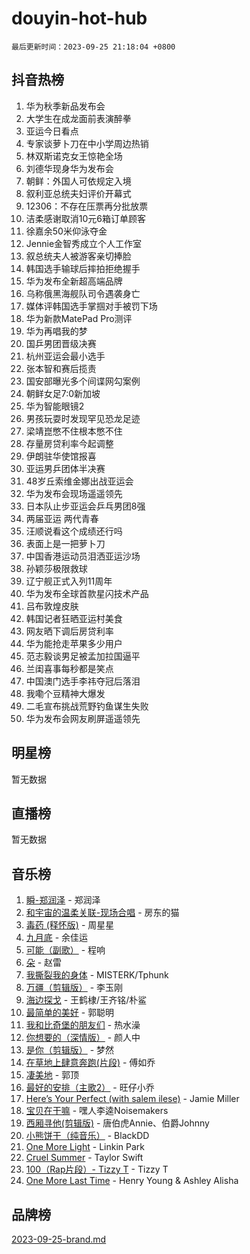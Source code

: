 # douyin-hot-hub

`最后更新时间：2023-09-25 21:18:04 +0800`

## 抖音热榜

1. 华为秋季新品发布会
1. 大学生在成龙面前表演醉拳
1. 亚运今日看点
1. 专家谈萝卜刀在中小学周边热销
1. 林双斯诺克女王惊艳全场
1. 刘德华现身华为发布会
1. 朝鲜：外国人可依规定入境
1. 叙利亚总统夫妇评价开幕式
1. 12306：不存在压票再分批放票
1. 洁柔感谢取消10元6箱订单顾客
1. 徐嘉余50米仰泳夺金
1. Jennie金智秀成立个人工作室
1. 叙总统夫人被游客亲切捧脸
1. 韩国选手输球后摔拍拒绝握手
1. 华为发布全新超高端品牌
1. 乌称俄黑海舰队司令遇袭身亡
1. 媒体评韩国选手掌掴对手被罚下场
1. 华为新款MatePad Pro测评
1. 华为再唱我的梦
1. 国乒男团晋级决赛
1. 杭州亚运会最小选手
1. 张本智和赛后揽责
1. 国安部曝光多个间谍网勾案例
1. 朝鲜女足7:0新加坡
1. 华为智能眼镜2
1. 男孩玩耍时发现罕见恐龙足迹
1. 梁靖崑憋不住根本憋不住
1. 存量房贷利率今起调整
1. 伊朗驻华使馆报喜
1. 亚运男乒团体半决赛
1. 48岁丘索维金娜出战亚运会
1. 华为发布会现场遥遥领先
1. 日本队止步亚运会乒乓男团8强
1. 两届亚运 两代青春
1. 汪顺说看这个成绩还行吗
1. 表面上是一把萝卜刀
1. 中国香港运动员泪洒亚运沙场
1. 孙颖莎极限救球
1. 辽宁舰正式入列11周年
1. 华为发布全球首款星闪技术产品
1. 吕布敦煌皮肤
1. 韩国记者狂晒亚运村美食
1. 网友晒下调后房贷利率
1. 华为能抢走苹果多少用户
1. 范志毅谈男足被孟加拉国逼平
1. 兰闺喜事每秒都是笑点
1. 中国澳门选手李祎夺冠后落泪
1. 我嘞个豆精神大爆发
1. 二毛宣布挑战荒野钓鱼谋生失败
1. 华为发布会网友刷屏遥遥领先

## 明星榜

暂无数据

## 直播榜

暂无数据

## 音乐榜

1. [瞬-郑润泽](https://sf6-cdn-tos.douyinstatic.com/obj/tos-cn-ve-2774/oYXHIohzvbNAzBhHgyksWpRM4bfkDsBdBDAynw) - 郑润泽
1. [和宇宙的温柔关联-现场合唱](https://sf6-cdn-tos.douyinstatic.com/obj/tos-cn-ve-2774/o0hONGDYQBgk0e5bqDeQOonVmncA6tC2nBwZLT) - 房东的猫
1. [毒药 (释怀版)](https://sf3-cdn-tos.douyinstatic.com/obj/tos-cn-ve-2774/oYILMEAzspdZBIzy4frJNB8ZHPHWAhiwowd4Ad) - 周星星
1. [九月底](https://sf6-cdn-tos.douyinstatic.com/obj/tos-cn-ve-2774/oMfewG4PDTFhF8iz3OGQ7ABH5i6fCgnMaoCbzZ) - 余佳运
1. [可能（副歌）](https://sf6-cdn-tos.douyinstatic.com/obj/tos-cn-ve-2774/cde1731888894259b333569393c2fb51) - 程响
1. [朵](https://sf3-cdn-tos.douyinstatic.com/obj/tos-cn-ve-2774/932f5bdfcd7c47b880525e92ab8a4999) - 赵雷
1. [我撕裂我的身体](https://sf3-cdn-tos.douyinstatic.com/obj/tos-cn-ve-2774/o0cWZzf7vIzpjLQBHPXwtFhMxYUvsP8AoC8EgA) - MISTERK/Tphunk
1. [万疆（剪辑版）](https://sf6-cdn-tos.douyinstatic.com/obj/tos-cn-ve-2774/ooG7oVgFlDTelKCjCsTTobQvbdtj1BBQXnfZd8) - 李玉刚
1. [海边探戈](https://sf6-cdn-tos.douyinstatic.com/obj/tos-cn-ve-2774/os9gE0VQCGqt6VQkZDyBBYvfSDY0QFe3vVmubn) - 王鹤棣/王齐铭/朴鲨
1. [最简单的美好](https://sf3-cdn-tos.douyinstatic.com/obj/tos-cn-ve-2774/a3623594908d4f208709c19c9584f981) - 郭聪明
1. [我和比奇堡的朋友们](https://sf3-cdn-tos.douyinstatic.com/obj/tos-cn-ve-2774/f0505db981ea4a6d91453a15924a82aa) - 热水澡
1. [你想要的（深情版）](https://sf6-cdn-tos.douyinstatic.com/obj/tos-cn-ve-2774/oIMnk8GFpoYUtBP39qsBLeMCDPQxxYcI4gbeZS) - 颜人中
1. [是你（剪辑版）](https://sf6-cdn-tos.douyinstatic.com/obj/tos-cn-ve-2774/46019dae783c4c969944217fe1cfafc4) - 梦然
1. [在草地上肆意奔跑(片段)](https://sf3-cdn-tos.douyinstatic.com/obj/tos-cn-ve-2774/8831d494742f45dabdfa8adb8b817259) - 傅如乔
1. [凄美地](https://sf6-cdn-tos.douyinstatic.com/obj/tos-cn-ve-2774/oshF4RgFMhmTSa4jCaHNUXI0NetFtBBQBzBZdf) - 郭顶
1. [最好的安排（主歌2）](https://sf3-cdn-tos.douyinstatic.com/obj/tos-cn-ve-2774/oMMZX1DuHpMwgoDztBmZswgQnbCeeANZxBHkFY) - 旺仔小乔
1. [Here’s Your Perfect (with salem ilese)](https://sf3-cdn-tos.douyinstatic.com/obj/tos-cn-ve-2774/076b1576c6c546598f803fe53da388a7) - Jamie Miller
1. [宝贝在干嘛](https://sf6-cdn-tos.douyinstatic.com/obj/tos-cn-ve-2774/okW4hBCfJI5B2ZEgTCtikhMW7IafzNrBQIYkpJ) - 嘿人李逵Noisemakers
1. [西厢寻他(剪辑版)](https://sf6-cdn-tos.douyinstatic.com/obj/tos-cn-ve-2774/oUsAVfAQKlRNxEv5qxvIB8o5qmIWUcXbzJKJhw) - 唐伯虎Annie、伯爵Johnny
1. [小熊饼干（纯音乐）](https://sf6-cdn-tos.douyinstatic.com/obj/tos-cn-ve-2774/c25d7893334c4ded99a2ae09f9e2a7d6) - BlackDD
1. [One More Light](https://sf3-cdn-tos.douyinstatic.com/obj/tos-cn-ve-2774/okIBCInhecoGOE5h6ZvqCBYtfXCIMQEbgkRKgD) - Linkin Park
1. [Cruel Summer](https://sf3-cdn-tos.douyinstatic.com/obj/tos-cn-ve-2774/b35ad770e6d4495abefaa493fa46b555) - Taylor Swift
1. [100（Rap片段）- Tizzy T](https://sf6-cdn-tos.douyinstatic.com/obj/tos-cn-ve-2774/f3d21de5ab834c0f9bb7443c06f73d04) - Tizzy T
1. [One More Last Time](https://sf6-cdn-tos.douyinstatic.com/obj/tos-cn-ve-2774/oAzTlo0LUAdCAIhjktsKWcLAEUKmZwGcOoB1fy) - Henry Young & Ashley Alisha

## 品牌榜

[2023-09-25-brand.md](2023-09-25-brand.md)
